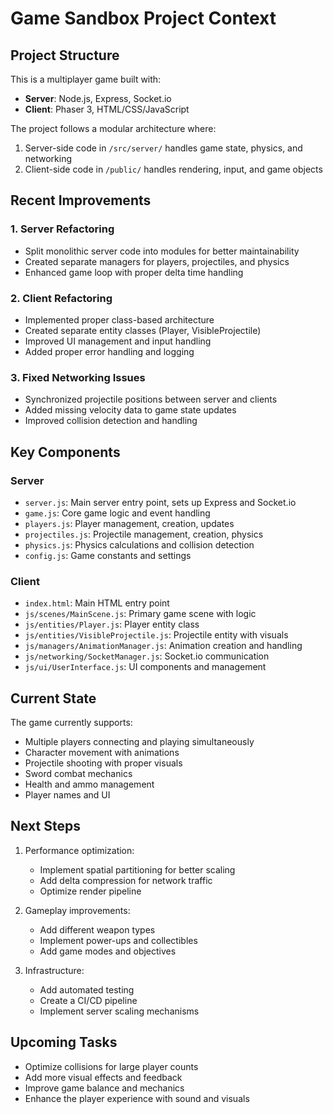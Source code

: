 # Game Sandbox Project Context

## Project Structure

This is a multiplayer game built with:
- **Server**: Node.js, Express, Socket.io
- **Client**: Phaser 3, HTML/CSS/JavaScript

The project follows a modular architecture where:
1. Server-side code in `/src/server/` handles game state, physics, and networking
2. Client-side code in `/public/` handles rendering, input, and game objects

## Recent Improvements

### 1. Server Refactoring
- Split monolithic server code into modules for better maintainability
- Created separate managers for players, projectiles, and physics
- Enhanced game loop with proper delta time handling

### 2. Client Refactoring
- Implemented proper class-based architecture
- Created separate entity classes (Player, VisibleProjectile)
- Improved UI management and input handling
- Added proper error handling and logging

### 3. Fixed Networking Issues
- Synchronized projectile positions between server and clients
- Added missing velocity data to game state updates
- Improved collision detection and handling

## Key Components

### Server
- `server.js`: Main server entry point, sets up Express and Socket.io
- `game.js`: Core game logic and event handling
- `players.js`: Player management, creation, updates
- `projectiles.js`: Projectile management, creation, physics
- `physics.js`: Physics calculations and collision detection
- `config.js`: Game constants and settings

### Client
- `index.html`: Main HTML entry point
- `js/scenes/MainScene.js`: Primary game scene with logic
- `js/entities/Player.js`: Player entity class
- `js/entities/VisibleProjectile.js`: Projectile entity with visuals
- `js/managers/AnimationManager.js`: Animation creation and handling
- `js/networking/SocketManager.js`: Socket.io communication
- `js/ui/UserInterface.js`: UI components and management

## Current State

The game currently supports:
- Multiple players connecting and playing simultaneously
- Character movement with animations
- Projectile shooting with proper visuals
- Sword combat mechanics
- Health and ammo management
- Player names and UI

## Next Steps

1. Performance optimization:
   - Implement spatial partitioning for better scaling
   - Add delta compression for network traffic
   - Optimize render pipeline

2. Gameplay improvements:
   - Add different weapon types
   - Implement power-ups and collectibles
   - Add game modes and objectives

3. Infrastructure:
   - Add automated testing
   - Create a CI/CD pipeline
   - Implement server scaling mechanisms

## Upcoming Tasks

- Optimize collisions for large player counts
- Add more visual effects and feedback
- Improve game balance and mechanics
- Enhance the player experience with sound and visuals